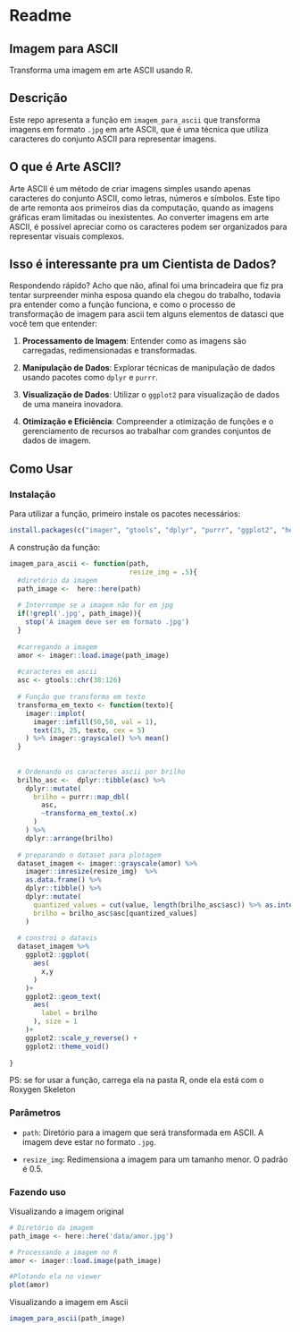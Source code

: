 # Readme

## Imagem para ASCII

Transforma uma imagem em arte ASCII usando R.

## Descrição

Este repo apresenta a função em `imagem_para_ascii` que transforma
imagens em formato `.jpg` em arte ASCII, que é uma técnica que utiliza
caracteres do conjunto ASCII para representar imagens.

## O que é Arte ASCII?

Arte ASCII é um método de criar imagens simples usando apenas caracteres
do conjunto ASCII, como letras, números e símbolos. Este tipo de arte
remonta aos primeiros dias da computação, quando as imagens gráficas
eram limitadas ou inexistentes. Ao converter imagens em arte ASCII, é
possível apreciar como os caracteres podem ser organizados para
representar visuais complexos.

## Isso é interessante pra um Cientista de Dados?

Respondendo rápido? Acho que não, afinal foi uma brincadeira que fiz pra
tentar surpreender minha esposa quando ela chegou do trabalho, todavia
pra entender como a função funciona, e como o processo de transformação
de imagem para ascii tem alguns elementos de datasci que você tem que
entender:

1.  **Processamento de Imagem**: Entender como as imagens são
    carregadas, redimensionadas e transformadas.

2.  **Manipulação de Dados**: Explorar técnicas de manipulação de dados
    usando pacotes como `dplyr` e `purrr`.

3.  **Visualização de Dados**: Utilizar o `ggplot2` para visualização de
    dados de uma maneira inovadora.

4.  **Otimização e Eficiência**: Compreender a otimização de funções e o
    gerenciamento de recursos ao trabalhar com grandes conjuntos de
    dados de imagem.

## Como Usar

### Instalação

Para utilizar a função, primeiro instale os pacotes necessários:

``` r
install.packages(c("imager", "gtools", "dplyr", "purrr", "ggplot2", "here"))
```

A construção da função:

``` r
imagem_para_ascii <- function(path,
                              resize_img = .5){
  #diretório da imagem
  path_image <-  here::here(path)
  
  # Interrompe se a imagem não for em jpg
  if(!grepl('.jpg', path_image)){
    stop('A imagem deve ser em formato .jpg')
  }
  
  #carregando a imagem
  amor <- imager::load.image(path_image)
  
  #caracteres em ascii
  asc <- gtools::chr(38:126)
  
  # Função que transforma em texto
  transforma_em_texto <- function(texto){
    imager::implot(
      imager::imfill(50,50, val = 1),
      text(25, 25, texto, cex = 5)
    ) %>% imager::grayscale() %>% mean()
  }
  
  
  # Ordenando os caracteres ascii por brilho
  brilho_asc <-  dplyr::tibble(asc) %>% 
    dplyr::mutate(
      brilho = purrr::map_dbl(
        asc,
        ~transforma_em_texto(.x)
      )
    ) %>% 
    dplyr::arrange(brilho)
  
  # preparando o dataset para plotagem
  dataset_imagem <- imager::grayscale(amor) %>%
    imager::imresize(resize_img)  %>% 
    as.data.frame() %>%
    dplyr::tibble() %>% 
    dplyr::mutate(
      quantized_values = cut(value, length(brilho_asc$asc)) %>% as.integer(),
      brilho = brilho_asc$asc[quantized_values]
    )
  
  # constroi o datavis
  dataset_imagem %>% 
    ggplot2::ggplot(
      aes(
        x,y
      )
    )+
    ggplot2::geom_text(
      aes(
        label = brilho
      ), size = 1
    )+
    ggplot2::scale_y_reverse() +
    ggplot2::theme_void()
  
}
```

PS: se for usar a função, carrega ela na pasta R, onde ela está com o
Roxygen Skeleton

### Parâmetros

- `path`: Diretório para a imagem que será transformada em ASCII. A
  imagem deve estar no formato `.jpg`.

- `resize_img`: Redimensiona a imagem para um tamanho menor. O padrão é
  0.5.

### Fazendo uso

Visualizando a imagem original

``` r
# Diretório da imagem
path_image <- here::here('data/amor.jpg')

# Processando a imagem no R
amor <- imager::load.image(path_image)

#Plotando ela no viewer
plot(amor)
```

Visualizando a imagem em Ascii

``` r
imagem_para_ascii(path_image)
```
